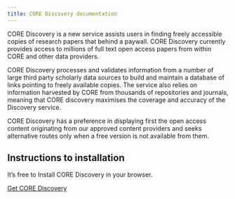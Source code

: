 ```yaml
---
title: CORE Discovery documentation
---
```


CORE Discovery is a new service assists users in finding freely accessible 
copies of research papers that behind a paywall. CORE Discovery currently 
provides access to millions of full text open access papers from within 
CORE and other data providers.

CORE Discovery processes and validates information from a number of large third 
party scholarly data sources to build and maintain a database of links pointing 
to freely available copies. The service also relies on information harvested by 
CORE from thousands of repositories and journals, meaning that CORE discovery 
maximises the coverage and accuracy of the Discovery service.

CORE Discovery has a preference in displaying first the open access content 
originating from our approved content providers and seeks alternative routes 
only when a free version is not available from them.

## Instructions to installation

It’s free to Install CORE Discovery in your browser.

[Get CORE Discovery](https://chrome.google.com/webstore/category/extensions)

